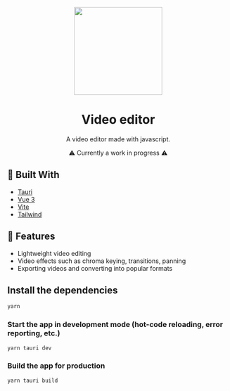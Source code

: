 <p align=center>
  <img src="https://user-images.githubusercontent.com/36193643/179372888-e42bccb2-a811-4545-b326-cadf277617db.png" width="200" height="200" />
</p>

<h1 align=center>Video editor</h1>
<p align=center>A video editor made with javascript.</p>
<p align=center>⚠ Currently a work in progress ⚠</p>

## 🔨 Built With

- [Tauri](https://www.tauri.app/)
- [Vue 3](https://vuejs.org/)
- [Vite](https://vitejs.dev/)
- [Tailwind](https://tailwindcss.com/)

## 🚀 Features

- Lightweight video editing
- Video effects such as chroma keying, transitions, panning
- Exporting videos and converting into popular formats

## Install the dependencies
```bash
yarn
```

### Start the app in development mode (hot-code reloading, error reporting, etc.)
```bash
yarn tauri dev
```

### Build the app for production
```bash
yarn tauri build
```
